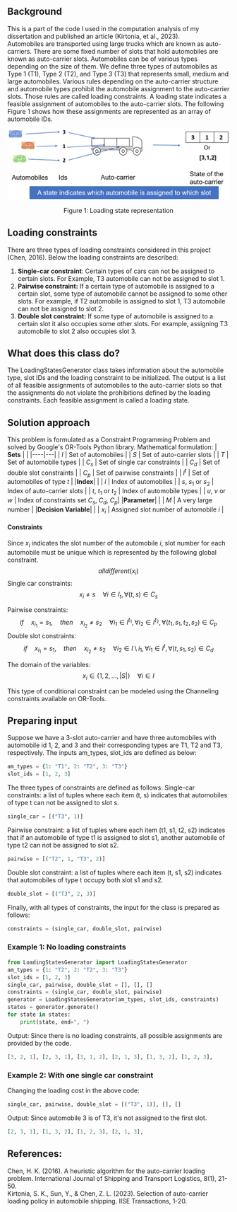## Background
This is a part of the code I used in the computation analysis of my dissertation and published an article (Kirtonia, et al., 2023).<br/>
Automobiles are transported using large trucks which are known as auto-carriers. There are some fixed number of slots that hold automobiles are known as auto-carrier slots. Automobiles can be of various types depending on the size of them. We define three types of automobiles as Type 1 (T1), Type 2 (T2), and Type 3 (T3) that represents small, medium and large automobiles. Various rules depending on the auto-carrier structure and automobile types prohibit the automobile assignment to the auto-carrier slots. Those rules are called loading constraints. A loading state indicates a feasible assignment of automobiles to the auto-carrier slots. The following Figure 1 shows how these assignments are represented as an array of automobile IDs.
<p align="center">
    <img src='loading-state.png' width='650'>
</p>
<p align="center">
    Figure 1: Loading state representation
</p>

## Loading constraints
There are three types of loading constraints considered in this project (Chen, 2016). Below the loading constraints are described: <br/> 
1. **Single-car constraint**: Certain types of cars can not be assigned to certain slots. For Example, T3 automobile can not be assigned to slot 1.<br/>
2. **Pairwise constraint:** If a certain type of automobile is assigned to a certain slot, some type of automobile cannot be assigned to some other slots. For example, if T2 automobile is assigned to slot 1, T3 automobile can not be assigned to slot 2.<br/>
3. **Double slot constraint:** If some type of automobile is assigned to a certain slot it also occupies some other slots. For example, assigning T3 automobile to slot 2 also occupies slot 3.<br/>
## What does this class do?
The LoadingStatesGenerator class takes information about the automobile type, slot IDs and the loading constraint to be initialized. The output is a list of all feasible assignments of automobiles to the auto-carrier slots so that the assignments do not violate the prohibitions defined by the loading constraints. Each feasible assignment is called a loading state.

## Solution approach
This problem is formulated as a Constraint Programming Problem and solved by Google's OR-Tools Python library. 
Mathematical formulation:
| **Sets**    | <!-- -->    |
|----|---|
| $I$  | Set of automobiles  |
| $S$  | Set of auto-carrier slots |
| $T$  | Set of automobile types |
| $C_s$  | Set of single car constraints |
| $C_d$  | Set of double slot constraints |
| $C_p$  | Set of pairwise constraints |
| $I^t$  | Set of automobiles of type $t$ |
|**Index**|<!-- --> |
| $i$  | Index of automobiles |
| $s$, $s_1$ or $s_2$  | Index of auto-carrier slots |
| $t$, $t_1$ or $t_2$  | Index of automobile types |
| $u$, $v$ or $w$  | Index of constraints set $C_s$,  $C_d$, $C_p$|
|**Parameter**|<!-- --> |
| $M$  | A very large number |
|**Decision Variable**|<!-- --> |
| $x_i$  | Assigned slot number of automobile $i$ |

#### Constraints
Since $x_i$ indicates the slot number of the automobile $i$, slot number for each automobile must be unique which is represented by the following global constraint.
$$alldifferent(x_i)$$
Single car constraints: 
$$x_i \neq s \quad \forall i \in I_t, \forall(t, s)\in C_s$$

Pairwise constraints: 
$$if \quad x_{i_1} = s_1, \quad then \quad x_{i_2} \neq s_2 \quad \forall i_1 \in I^{t_1}, \forall i_2 \in I^{t_2}, \forall(t_1, s_1, t_2, s_2)\in C_p$$
Double slot constraints: 
$$if \quad x_{i_1} = s_1, \quad then \quad x_{i_2} \neq s_2 \quad \forall i_2 \in I\setminus i_1, \forall i_1 \in I^{t}, \forall(t, s_1, s_2)\in C_d$$

The domain of the variables:
$$x_i \in \lbrace 1,2,..., |S| \rbrace \quad \forall i \in I$$

This type of conditional constraint can be modeled using the Channeling constraints available on OR-Tools.

## Preparing input
Suppose we have a 3-slot auto-carrier and have three automobiles with automobile id 1, 2, and 3 and their corresponding types are T1, T2 and T3, respectively. The inputs am_types, slot_ids are defined as below:
```python
am_types = {1: "T1", 2: "T2", 3: "T3"}
slot_ids = [1, 2, 3]
```
The three types of constraints are defined as follows:
Single-car constraints: a list of tuples where each item (t, s) indicates that automobiles of type t can not be assigned to slot s.
```python
single_car = [("T3", 1)]
```
Pairwise constraint: a list of tuples where each item (t1, s1, t2, s2) indicates that if an automobile of type t1 is assigned to slot s1, another automobile of type t2 can not be assigned to slot s2.
```python
pairwise = [("T2", 1, "T3", 2)]
```
Double slot constraint: a list of tuples where each item (t, s1, s2) indicates that automobiles of type t occupy both slot s1 and s2.
```python
double_slot = [("T3", 2, 3)]
```
Finally, with all types of constraints, the input for the class is prepared as follows:
```python
constraints = (single_car, double_slot, pairwise)
```
### Example 1: No loading constraints
```python
from LoadingStatesGenerator import LoadingStatesGenerator
am_types = {1: "T2", 2: "T2", 3: "T3"}
slot_ids = [1, 2, 3]
single_car, pairwise, double_slot = [], [], []
constraints = (single_car, double_slot, pairwise)
generator = LoadingStatesGenerator(am_types, slot_ids, constraints)
states = generator.generate()
for state in states:
    print(state, end=", ")
```
Output: Since there is no loading constraints, all possible assignments are provided by the code.
```python
[3, 2, 1], [2, 3, 1], [3, 1, 2], [2, 1, 3], [1, 3, 2], [1, 2, 3],
```
### Example 2: With one single car constraint
Changing the loading cost in the above code:
```python
single_car, pairwise, double_slot = [("T3", 1)], [], []
```
Output: Since automobile 3 is of T3, it's not assigned to the first slot.
```python
[2, 3, 1], [1, 3, 2], [1, 2, 3], [2, 1, 3],
```
## References:
Chen, H. K. (2016). A heuristic algorithm for the auto-carrier loading problem. International Journal of Shipping and Transport Logistics, 8(1), 21-50. <br />
Kirtonia, S. K., Sun, Y., & Chen, Z. L. (2023). Selection of auto-carrier loading policy in automobile shipping. IISE Transactions, 1-20.
